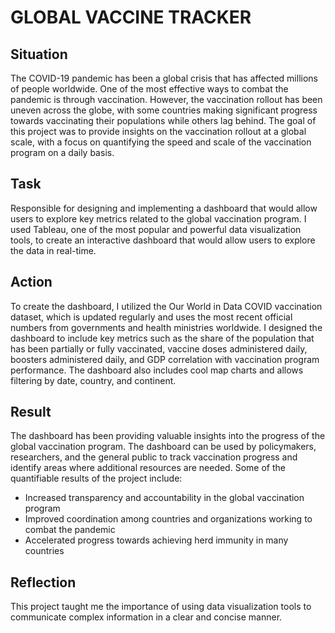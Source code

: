 # GLOBAL VACCINE TRACKER

## Situation
The COVID-19 pandemic has been a global crisis that has affected millions of people worldwide. One of the most effective ways to combat the pandemic is through vaccination. However, the vaccination rollout has been uneven across the globe, with some countries making significant progress towards vaccinating their populations while others lag behind. The goal of this project was to provide insights on the vaccination rollout at a global scale, with a focus on quantifying the speed and scale of the vaccination program on a daily basis.

## Task
Responsible for designing and implementing a dashboard that would allow users to explore key metrics related to the global vaccination program. I used Tableau, one of the most popular and powerful data visualization tools, to create an interactive dashboard that would allow users to explore the data in real-time.

## Action
To create the dashboard, I utilized the Our World in Data COVID vaccination dataset, which is updated regularly and uses the most recent official numbers from governments and health ministries worldwide. I designed the dashboard to include key metrics such as the share of the population that has been partially or fully vaccinated, vaccine doses administered daily, boosters administered daily, and GDP correlation with vaccination program performance. The dashboard also includes cool map charts and allows filtering by date, country, and continent.

## Result
The dashboard has been providing valuable insights into the progress of the global vaccination program. The dashboard can be used by policymakers, researchers, and the general public to track vaccination progress and identify areas where additional resources are needed. Some of the quantifiable results of the project include:
* Increased transparency and accountability in the global vaccination program
* Improved coordination among countries and organizations working to combat the pandemic
* Accelerated progress towards achieving herd immunity in many countries

## Reflection
This project taught me the importance of using data visualization tools to communicate complex information in a clear and concise manner.


